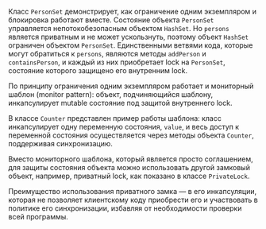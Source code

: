 Класс `PersonSet` демонстрирует, как ограничение одним
экземпляром и блокировка работают вместе. Состояние объекта `PersonSet`
управляется непотокобезопасным объектом `HashSet`. Но `persons` является
приватным и не может ускользнуть, поэтому объект `HashSet` ограничен
объектом `PersonSet`. Единственными ветвями кода, которые могут обратиться к `persons`,
являются методы `addPerson` и `containsPerson`, и каждый
из них приобретает lock на `PersonSet`, состояние которого защищено
его внутренним lock.

По принципу ограничения одним экземпляром работает и мониторный
шаблон (monitor pattern): объект, подчиняющийся шаблону,
инкапсулирует mutable состояние под защитой внутреннего lock.

В классе `Counter` представлен пример работы шаблона: класс инкапсулирует одну переменную состояния, `value`,
и весь доступ к переменной состояния осуществляется через методы объекта `Counter`, поддерживая синхронизацию.

Вместо мониторного шаблона, который является просто соглашением, для защиты состояния объекта можно использовать другой 
замковый объект, например, приватный lock, как показано в классе `PrivateLock`.

Преимущество использования приватного замка — в его инкапсуляции,
которая не позволяет клиентскому коду приобрести его и участвовать
в политике его синхронизации, избавляя от необходимости проверки
всей программы.